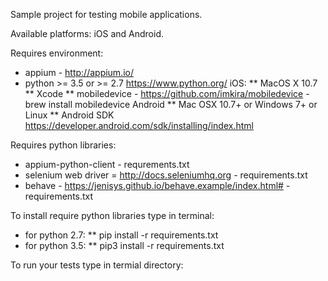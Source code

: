 Sample project for testing mobile applications.

Available platforms: iOS and Android.

Requires environment:
 * appium - http://appium.io/
 * python >= 3.5 or >= 2.7 https://www.python.org/
 iOS:
    ** MacOS X 10.7
    ** Xcode
    ** mobiledevice - https://github.com/imkira/mobiledevice - brew install mobiledevice
 Android
    ** Mac OSX 10.7+ or Windows 7+ or Linux
    ** Android SDK https://developer.android.com/sdk/installing/index.html

Requires python libraries:
 * appium-python-client - requrements.txt
 * selenium web driver = http://docs.seleniumhq.org - requirements.txt
 * behave - https://jenisys.github.io/behave.example/index.html# - requirements.txt

To install require python libraries type in terminal:

 * for python 2.7:
    ** pip install -r requirements.txt
 * for python 3.5:
    ** pip3 install -r requirements.txt

To run your tests type in termial directory:




